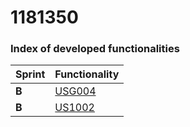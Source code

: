 **1181350**
===============================


### Index of developed functionalities ###


| Sprint | Functionality     |
|--------|--------------------|
| **B**  | [USG004](../../engineering/USG004/EngineeringProcess.md)| 
| **B**  | [US1002](../../engineering/US1002/EngineeringProcess.md)| 